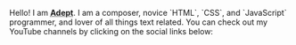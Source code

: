 <!DOCTYPE html>
<html>
    <head>
        <link rel="stylesheet" type="text/css" href="style.css">
        <link rel="preconnect" href="https://fonts.googleapis.com">
        <link rel="preconnect" href="https://fonts.gstatic.com" crossorigin>
        <link href="https://fonts.googleapis.com/css2?family=Special+Gothic&display=swap" rel="stylesheet">
    </head>
    <body>
        <p>Hello! I am <abbr title="also known as Nerdly!"><b>Adept</b></abbr>. I am a composer, novice `HTML`, `CSS`, and `JavaScript` programmer, and lover of all things text related. You can check out my YouTube channels by clicking on the social links below:</p>
    </body>
</html>

<!---
blackmidiyoshi/blackmidiyoshi is a ✨ special ✨ repository because its `README.md` (this file) appears on your GitHub profile.
You can click the Preview link to take a look at your changes.
--->

